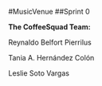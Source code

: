 #MusicVenue
##Sprint 0

**The CoffeeSquad Team:**

Reynaldo Belfort Pierrilus

Tania A. Hernández Colón

Leslie Soto Vargas

